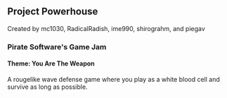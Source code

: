 ## Project Powerhouse
Created by mc1030, RadicalRadish, ime990, shirograhm, and piegav

### Pirate Software's Game Jam
#### Theme: You Are The Weapon

A rougelike wave defense game where you play as a white blood cell and survive as long as possible.
